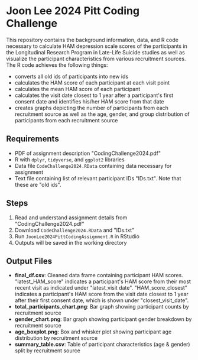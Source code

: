 # Joon Lee 2024 Pitt Coding Challenge
This repository contains the background information, data, and R code necessary to calculate HAM depression scale scores of the participants in the Longitudinal Research Program in Late-Life Suicide studies as well as visualize the participant characteristics from various recruitment sources. The R code achieves the following things:
- converts all old ids of participants into new ids
- calculates the HAM score of each participant at each visit point
- calculates the mean HAM score of each participant
- calculates the visit date closest to 1 year after a participant's first consent date and identifies his/her HAM score from that date
- creates graphs depicting the number of participants from each recruitment source as well as the age, gender, and group distribution of participants from each recruitment source

## Requirements
- PDF of assignment description "CodingChallenge2024.pdf"
- R with `dplyr`, `tidyverse`, and `ggplot2` libraries
- Data file `CodeChallenge2024.RData` containing data necessary for assignment
- Text file containing list of relevant participant IDs "IDs.txt". Note that these are "old ids".

## Steps
1. Read and understand assignment details from "CodingChallenge2024.pdf"
2. Download `CodeChallenge2024.RData` and "IDs.txt"
3. Run `JoonLee2024PittCodingAssignment.R` in RStudio
4. Outputs will be saved in the working directory

## Output Files
- **final_df.csv**: Cleaned data frame containing participant HAM scores. "latest_HAM_score" indicates a participant's HAM score from their most recent visit as indicated under "latest_visit date". "HAM_score_closest" indicates a participant's HAM score from the visit date closest to 1 year after their first consent date, which is shown under "closest_visit_date".
- **total_participants_chart.png**: Bar graph showing participant counts by recruitment source
- **gender_chart.png**: Bar graph showing participant gender breakdown by recruitment source
- **age_boxplot.png**: Box and whisker plot showing participant age distribution by recruitment source
- **summary_table.csv**: Table of participant characteristics (age & gender) split by recruitment source 
